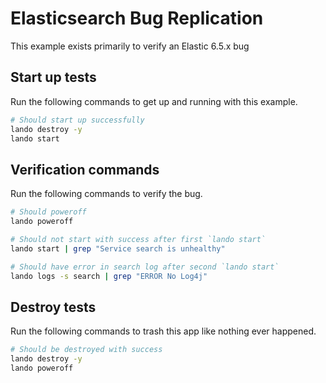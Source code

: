 Elasticsearch Bug Replication
=============================

This example exists primarily to verify an Elastic 6.5.x bug

Start up tests
--------------

Run the following commands to get up and running
with this example.

```bash
# Should start up successfully
lando destroy -y
lando start
```

Verification commands
---------------------

Run the following commands to verify the bug.

```bash
# Should poweroff
lando poweroff

# Should not start with success after first `lando start`
lando start | grep "Service search is unhealthy"

# Should have error in search log after second `lando start`
lando logs -s search | grep "ERROR No Log4j"
```

Destroy tests
-------------

Run the following commands to trash this app like nothing ever happened.

```bash
# Should be destroyed with success
lando destroy -y
lando poweroff
```
